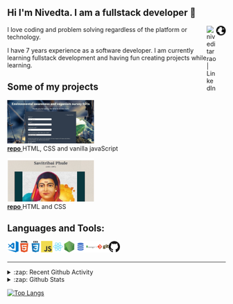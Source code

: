 ## Hi I'm Nivedta. I am a fullstack developer 👋 
[<img align="right" alt="niveditarao87.github.io" width="22px" src="https://raw.githubusercontent.com/iconic/open-iconic/master/svg/globe.svg" />][website]
[<img align="right" alt="niveditarrao | LinkedIn" width="22px" src="https://cdn.jsdelivr.net/npm/simple-icons@v3/icons/linkedin.svg" />][linkedin]


I love coding and problem solving regardless of the platform or technology.


I have 7 years experience as a software developer. 
I am currently learning fullstack development and having fun creating projects while learning.

## Some of my projects

[<img alt="Project form page" src= "https://github.com/NiveditaRao87/fcc-project-form-page/blob/master/screenshot.JPG" width="200px" height="100px"/>][formpage] 
<br/>
[**repo** ][formpagerepo]     HTML, CSS and vanilla javaScript

[<img alt="Project tribute page" src= "https://github.com/NiveditaRao87/fcc-project-tribute/blob/gh-pages/preview.JPG" width="200px" height="100px"/>][tributepage] 
<br/>
[**repo** ][tributepagerepo]     HTML and CSS

## Languages and Tools:

<img align="left" alt="Visual Studio Code" width="26px" src="https://raw.githubusercontent.com/github/explore/80688e429a7d4ef2fca1e82350fe8e3517d3494d/topics/visual-studio-code/visual-studio-code.png" />
<img align="left" alt="HTML5" width="26px" src="https://raw.githubusercontent.com/github/explore/80688e429a7d4ef2fca1e82350fe8e3517d3494d/topics/html/html.png" />
<img align="left" alt="CSS3" width="26px" src="https://raw.githubusercontent.com/github/explore/80688e429a7d4ef2fca1e82350fe8e3517d3494d/topics/css/css.png" />
<img align="left" alt="JavaScript" width="26px" src="https://raw.githubusercontent.com/github/explore/80688e429a7d4ef2fca1e82350fe8e3517d3494d/topics/javascript/javascript.png" />
<img align="left" alt="React" width="26px" src="https://raw.githubusercontent.com/github/explore/80688e429a7d4ef2fca1e82350fe8e3517d3494d/topics/react/react.png" />
<img align="left" alt="Node.js" width="26px" src="https://raw.githubusercontent.com/github/explore/80688e429a7d4ef2fca1e82350fe8e3517d3494d/topics/nodejs/nodejs.png" />
<img align="left" alt="SQL" width="26px" src="https://raw.githubusercontent.com/github/explore/80688e429a7d4ef2fca1e82350fe8e3517d3494d/topics/sql/sql.png" />
<img align="left" alt="MongoDB" width="26px" src="https://raw.githubusercontent.com/github/explore/80688e429a7d4ef2fca1e82350fe8e3517d3494d/topics/mongodb/mongodb.png" />
<img align="left" alt="Git" width="26px" src="https://raw.githubusercontent.com/github/explore/80688e429a7d4ef2fca1e82350fe8e3517d3494d/topics/git/git.png" />
<img align="left" alt="GitHub" width="26px" src="https://raw.githubusercontent.com/github/explore/78df643247d429f6cc873026c0622819ad797942/topics/github/github.png" />


<br />
<br />

---

<details>
  <summary>:zap: Recent Github Activity</summary>
  
</details>

<details>
  <summary>:zap: Github Stats</summary>
  <img align="left" alt="Nivedita's github stats" src="https://github-readme-stats.vercel.app/api?username=niveditarao87&show_icons=true&hide_border=true&hide=prs,issues,contribs"/>
</details>

[![Top Langs](https://github-readme-stats.vercel.app/api/top-langs/?username=niveditarao87)](https://github.com/niveditarao87/github-readme-stats)


[website]: https://niveditarao87.github.io/
[linkedin]: https://www.linkedin.com/in/niveditarrao/
[formpage]: https://niveditarao87.github.io/fcc-project-form-page/
[formpagerepo]: https://github.com/NiveditaRao87/fcc-project-form-page#fcc-project-form-page
[tributepage]: https://niveditarao87.github.io/fcc-project-tribute/
[tributepagerepo]: https://github.com/NiveditaRao87/fcc-project-tribute/tree/gh-pages